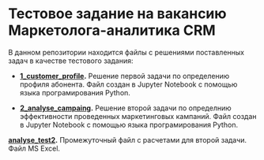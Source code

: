 ﻿# Тестовое задание на вакансию Маркетолога-аналитика CRM
В данном репозитории находится файлы с решениями поставленных задач в качестве тестового задания:


- **[1_customer_profile](https://github.com/jvkovalchuk/Test_cases/blob/d91a9128650a7ba878af16dd0d913b49af828e62/CRM_analytics/1_customer_profile.ipynb).** Решение первой задачи по определению профиля абонента. Файл создан в Jupyter Notebook с помощью языка програмирования Python.

- **[2_analyse_campaing](https://github.com/jvkovalchuk/Test_cases/blob/dcca23fe719fcda474c025cb08a366fb0a600b77/CRM_analytics/2_analyse_campaing.ipynb).** Решение второй задачи по определнию эффективности проведенных маркетинговых кампаний.  Файл создан в Jupyter Notebook с помощью языка програмирования Python.


 **[analyse_test2](CRM_analytics/analyse_test2.xlsx).** Промежуточный файл с расчетами для второй задачи. Файл MS Excel.
